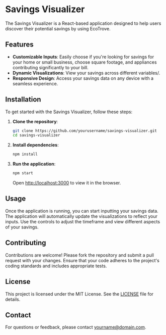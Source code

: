 # Savings Visualizer

The Savings Visualizer is a React-based application designed to help users discover their potential savings by using EcoTrove.

## Features

- **Customizable Inputs**: Easily choose if you're looking for savings for your home or small business, choose square footage, and appliances contributing significantly to your bill. 
- **Dynamic Visualizations**: View your savings across different variables/.
- **Responsive Design**: Access your savings data on any device with a seamless experience.

## Installation

To get started with the Savings Visualizer, follow these steps:

1. **Clone the repository**:
   ```bash
   git clone https://github.com/yourusername/savings-visualizer.git
   cd savings-visualizer
   ```

2. **Install dependencies**:
   ```bash
   npm install
   ```

3. **Run the application**:
   ```bash
   npm start
   ```

   Open [http://localhost:3000](http://localhost:3000) to view it in the browser.

## Usage

Once the application is running, you can start inputting your savings data. The application will automatically update the visualizations to reflect your inputs. Use the controls to adjust the timeframe and view different aspects of your savings.

## Contributing

Contributions are welcome! Please fork the repository and submit a pull request with your changes. Ensure that your code adheres to the project's coding standards and includes appropriate tests.

## License

This project is licensed under the MIT License. See the [LICENSE](LICENSE) file for details.

## Contact

For questions or feedback, please contact [yourname@domain.com](mailto:yourname@domain.com).
